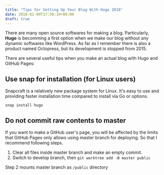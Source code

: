 ```yaml
---
title: "Tips for Setting Up Your Blog With Hugo 2018"
date: 2018-01-09T17:50:19+09:00
draft: true
---
```


There are many open source softwares for making a blog. Particularly, **Hugo** is becomming a first option when we make our blog without any dynamic softwares like WordPress. As far as I remember there is also a product named Octopress, but its development is stopped from 2015.

There are several useful tips when you make an actual blog with Hugo and GitHub Pages:

## Use snap for installation (for Linux users)

Snapcraft is a relatively new package system for Linux. It's easy to use and providing faster installation time compared to install via Go or options.

```
snap install hugo
```

## Do not commit raw contents to master

If you want to make a GitHub user's page, you will be affected by the limits that GitHub Pages only allows using master branch for deploying. So that I recommend following steps.

1. Clear all files inside master branch and make an empty commit.
2. Switch to develop branch, then `git worktree add -B master public`

Step 2 mounts master branch as `/public` directory
